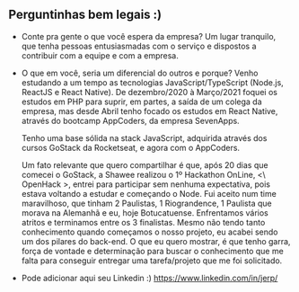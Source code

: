 ## Perguntinhas bem legais :)
- Conte pra gente o que você espera da empresa?
  Um lugar tranquilo, que tenha pessoas entusiasmadas com o serviço e dispostos a contribuir com a equipe e com a empresa.

- O que em você, seria um diferencial do outros e porque?
  Venho estudando a um tempo as tecnologias JavaScript/TypeScript (Node.js, ReactJS e React Native). De dezembro/2020 à Março/2021 foquei os estudos em PHP para suprir, em partes, a saída de um colega da empresa, mas desde Abril tenho focado os estudos em React Native, através do bootcamp AppCoders, da empresa SevenApps.
  
  Tenho uma base sólida na stack JavaScript, adquirida através dos cursos GoStack da Rocketseat, e agora com o AppCoders.

  Um fato relevante que quero compartilhar é que, após 20 dias que comecei o GoStack, a Shawee realizou o 1º Hackathon OnLine, <\ OpenHack >, entrei para participar sem nenhuma expectativa, pois estava voltando a estudar e começando o Node.
  Fui aceito num time maravilhoso, que tinham 2 Paulistas, 1 Riograndence, 1 Paulista que morava na Alemanhã e eu, hoje Botucatuense.
  Enfrentamos vários atritos e terminamos entre os 3 finalistas. Mesmo não tendo tanto conhecimento quando começamos o nosso projeto, eu acabei sendo um dos pilares do back-end.
  O que eu quero mostrar, é que tenho garra, força de vontade e determinação para buscar o conhecimento que me falta para conseguir entregar uma tarefa/projeto que me foi solicitado.

- Pode adicionar aqui seu Linkedin :)
  https://www.linkedin.com/in/jerp/
